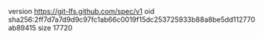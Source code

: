 version https://git-lfs.github.com/spec/v1
oid sha256:2ff7d7a7d9d9c97fc1ab66c0019f15dc253725933b88a8be5dd112770ab89415
size 17720
